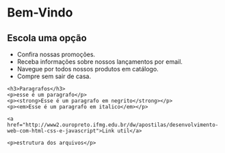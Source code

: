 <html>

<head>
    <title>Aula 4</title> <!--comentário-->
    <meta charset="utf-8">
</head>

<body>
    <h1>Bem-Vindo</h1>
    <h2>Escola uma opção</h2>
    <ul>
        <li>Confira nossas promoções.</li>
        <li>Receba informações sobre nossos lançamentos por email.</li>
        <li>Navegue por todos nossos produtos em catálogo.</li>
        <li>Compre sem sair de casa.</li>
    </ul>

    <h3>Paragrafos</h3>
    <p>esse é um paragrafo</p>
    <p><strong>Esse é um paragrafo em negrito</strong></p>
    <p><em>Esse é um paragrafo em italico</em></p>

    <a href="http://www2.ouropreto.ifmg.edu.br/dw/apostilas/desenvolvimento-web-com-html-css-e-javascript">Link util</a>

    <p>estrutura dos arquivos</p>
</body>

</html>
